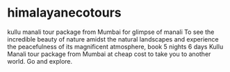 # himalayanecotours
kullu manali tour package from Mumbai for glimpse of manali To see the incredible beauty of nature amidst the natural landscapes and experience the peacefulness of its magnificent atmosphere, book 5 nights 6 days Kullu Manali tour package from Mumbai at cheap cost to take you to another world. Go and explore.
